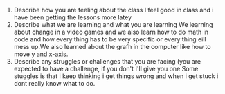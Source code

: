 1. Describe how you are feeling about the class
I feel good in class and i have been getting the lessons more latey
2. Describe what we are learning and what you are learning
We learning about change in a video games and we also learn how to do math in code and how every thing has to be very specific or every thing eill mess up.We also learned about the grafh in the computer like how to move y and x-axis.
3. Describe any struggles or challenges that you are facing (you are expected to have a challenge, if you don't I'll give you one
Some stuggles is that i keep thinking i get things wrong and when i get stuck i dont really know what to do.
